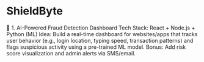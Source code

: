 # ShieldByte
🚨 1. AI-Powered Fraud Detection Dashboard Tech Stack: React + Node.js + Python (ML) Idea: Build a real-time dashboard for websites/apps that tracks user behavior (e.g., login location, typing speed, transaction patterns) and flags suspicious activity using a pre-trained ML model. Bonus: Add risk score visualization and admin alerts via SMS/email.
